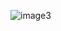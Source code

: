 ![image3](https://github.com/CARMYNLINDA/site-html/assets/162514589/1f0d0f26-a643-4f71-9aeb-ec93caf420fa)
